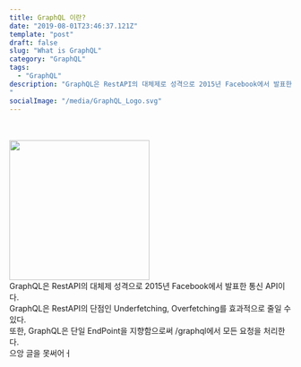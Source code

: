 ```yaml
---
title: GraphQL 이란?
date: "2019-08-01T23:46:37.121Z"
template: "post"
draft: false
slug: "What is GraphQL"
category: "GraphQL"
tags:
  - "GraphQL"
description: "GraphQL은 RestAPI의 대체제로 성격으로 2015년 Facebook에서 발표한 통신 API이다...
"
socialImage: "/media/GraphQL_Logo.svg"
---
```


<br/><br/><img src="/media/GraphQL_Logo.svg" width="250px"><br/>
GraphQL은 RestAPI의 대체제 성격으로 2015년 Facebook에서 발표한 통신 API이다.  
GraphQL은 RestAPI의 단점인 Underfetching, Overfetching를 효과적으로 줄일 수 있다.  
또한, GraphQL은 단일 EndPoint을 지향함으로써 /graphql에서 모든 요청을 처리한다.  
으앙 글을 못써어ㅓ
